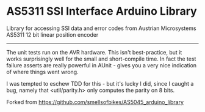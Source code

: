 AS5311 SSI Interface Arduino Library
=============================

Library for accessing SSI data and error codes from Austrian Microsystems AS5311 12 bit linear position encoder


---- 

The unit tests run on the AVR hardware. This isn't best-practice, but it works surprisingly well for the small and short-compile time. 
In fact the test failure asserts are really powerful in AUnit - gives you a very
nice indication of where things went wrong.


I was tempted to eschew TDD for this - but it's lucky I did, since I caught a bug, namely that <util/parity.h> only computes the parity on 8 bits.



Forked from https://github.com/smellsofbikes/AS5045_arduino_library